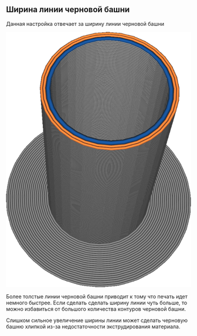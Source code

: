 Ширина линии черновой башни
----
Данная настройка отвечает за ширину линии черновой башни

![Синия линия материала "черновой башни" больше чем линии оранжевого материала](../../../articles/images/prime_tower_line_width.png)

Более толстые линии черновой башни приводит к тому что печать идет немного быстрее. Если сделать сделать ширину линии чуть больше, то можно избавиться от большого количества контуров черновой башни.

Слишком сильное увеличение ширины линии может сделать черновую башню хлипкой из-за недостаточности экструдирования материала.